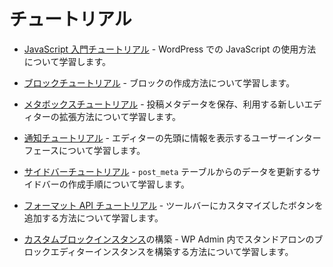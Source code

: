 <!--
# Tutorials
-->
# チュートリアル

<!--
* See the [Getting Started with JavaScript Tutorial](/docs/designers-developers/developers/tutorials/javascript/readme.md) to learn about how to use JavaScript within WordPress.
-->
* [JavaScript 入門チュートリアル](https://ja.wordpress.org/team/handbook/block-editor/tutorials/javascript/) - WordPress での JavaScript の使用方法について学習します。

<!--
* The [Blocks Tutorial](/docs/designers-developers/developers/tutorials/block-tutorial/readme.md) is the best place to start to learn more about block creation.
-->
* [ブロックチュートリアル](https://ja.wordpress.org/team/handbook/block-editor/tutorials/block-tutorial/) - ブロックの作成方法について学習します。

<!-- 
* See the [Meta Boxes Tutorial](/docs/designers-developers/developers/tutorials/metabox/readme.md) for new ways of extending the editor storing and using post meta data.
-->
* [メタボックスチュートリアル](https://ja.wordpress.org/team/handbook/block-editor/tutorials/metabox/) - 投稿メタデータを保存、利用する新しいエディターの拡張方法について学習します。

<!-- 
* Check out the [Notices Tutorial](/docs/designers-developers/developers/tutorials/notices/README.md) to learn how to display informational UI at the top of the editor.
-->
* [通知チュートリアル](https://ja.wordpress.org/team/handbook/block-editor/tutorials/notices/) - エディターの先頭に情報を表示するユーザーインターフェースについて学習します。

<!-- 
* The [Sidebar Tutorial](/docs/designers-developers/developers/tutorials/sidebar-tutorial/plugin-sidebar-0.md) will walk you through the steps of creating a sidebar to update data from the `post_meta` table.
-->
* [サイドバーチュートリアル](https://ja.wordpress.org/team/handbook/block-editor/tutorials/plugin-sidebar-0/) - `post_meta` テーブルからのデータを更新するサイドバーの作成手順について学習します。

<!--
* Learn how to add customized buttons to the toolbar with the [Format API tutorial](/docs/designers-developers/developers/tutorials/format-api/).
-->
* [フォーマット API チュートリアル](https://ja.wordpress.org/team/handbook/block-editor/tutorials/format-api/) - ツールバーにカスタマイズしたボタンを追加する方法について学習します。

<!-- 
* Build your own [custom block editor instance](/docs/designers-developers/developers/platform/custom-block-editor/) - this will walk you through building a standalone instance of the block editor within WP Admin.
 -->
* [カスタムブロックインスタンス](https://developer.wordpress.org/block-editor/developers/platform/custom-block-editor/)の構築 - WP Admin 内でスタンドアロンのブロックエディターインスタンスを構築する方法について学習します。
